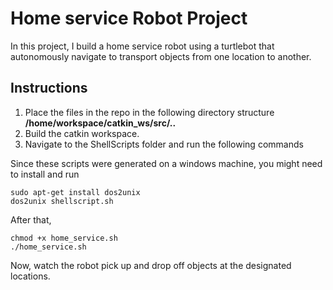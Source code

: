 # Home service Robot Project

In this project, I build a home service robot using a turtlebot that autonomously navigate to transport objects from one location to another.

## Instructions

1. Place the files in the repo in the following directory structure **/home/workspace/catkin_ws/src/..**
2. Build the catkin workspace.
2. Navigate to the ShellScripts folder and run the following commands

Since these scripts were generated on a windows machine, you might need to install and run
```
sudo apt-get install dos2unix
dos2unix shellscript.sh
```
After that,
```
chmod +x home_service.sh
./home_service.sh
```

Now, watch the robot pick up and drop off objects at the designated locations.
